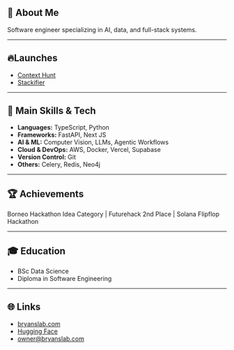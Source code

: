 ## 👋 About Me

Software engineer specializing in AI, data, and full-stack systems. 

---


## 🔥Launches
- [Context Hunt](https://chromewebstore.google.com/detail/ghpfbkbjmkahphbldapidilapjdbmblj?utm_source=item-share-cb)
- [Stackifier](https://www.stackifier.com/)
  
---

## 🚀 Main Skills & Tech

- **Languages:** TypeScript, Python
- **Frameworks:** FastAPI, Next JS
- **AI & ML:** Computer Vision, LLMs, Agentic Workflows
- **Cloud & DevOps:** AWS, Docker, Vercel, Supabase
- **Version Control:** Git
- **Others:** Celery, Redis, Neo4j

---

## 🏆 Achievements
Borneo Hackathon Idea Category | Futurehack 2nd Place | Solana Flipflop Hackathon

---

## 🎓 Education

- BSc Data Science
- Diploma in Software Engineering

---

## 🌐 Links

- [bryanslab.com](https://bryanslab.com)  
- [Hugging Face](https://huggingface.co/NotebookML)  
- [owner@bryanslab.com](mailto:owner@bryanslab.com)

